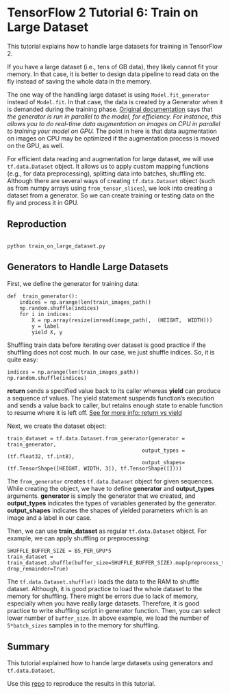 # TensorFlow 2 Tutorial 6: Train on Large Dataset

This tutorial explains how to handle large datasets for training in TensorFlow 2.

If you have a large dataset (i.e., tens of GB data), they likely cannot fit your memory. In that case, it is better to design data pipeline to read data on the fly instead of saving the whole data in the memory.

The one way of the handling large dataset is using ```Model.fit_generator``` instead of ```Model.fit```. In that case, the data is created by a Generator when it is demanded during the training phase. [Original documentation](https://keras.io/models/sequential/#fit_generator) says that *the generator is run in parallel to the model, for efficiency. For instance, this allows you to do real-time data augmentation on images on CPU in parallel to training your model on GPU.* The point in here is that data augmentation on images on CPU may be optimized if the augmentation process is moved on the GPU, as well.

For efficient data reading and augmentation for large dataset, we will use ```tf.data.Dataset``` object. It allows us to apply custom mapping functions (e.g., for data preprocessing), splitting data into batches, shuffling etc. Although there are several ways of creating ```tf.data.Dataset``` object (such as from numpy arrays  using ```from_tensor_slices```), we look into creating a dataset from a generator. So we can create training or testing data on the fly and process it in GPU. 
  

## Reproduction

```

python train_on_large_dataset.py

```

  
  

## Generators to Handle Large Datasets

First, we define the generator for training data:

```
def  train_generator():
  	indices = np.arange(len(train_images_path))
  	np.random.shuffle(indices)
  	for i in indices:
		X = np.array(resize(imread(image_path),  (HEIGHT,  WIDTH)))
		y = label
		yield X, y

```

Shuffling train data before iterating over dataset is good practice if the shuffling does not cost much. In our case, we just shuffle indices. So, it is quite easy:

```
indices = np.arange(len(train_images_path))
np.random.shuffle(indices)
```

**return** sends a specified value back to its caller whereas **yield** can produce a sequence of values. The yield statement suspends function’s execution and sends a value back to caller, but retains enough state to enable function to resume where it is left off. [See for more info: return vs yield](https://www.geeksforgeeks.org/use-yield-keyword-instead-return-keyword-python/) 
  

Next, we create the dataset object:

```
train_dataset = tf.data.Dataset.from_generator(generator = train_generator,
                                            output_types = (tf.float32, tf.int8),
                                            output_shapes=(tf.TensorShape([HEIGHT, WIDTH, 3]), tf.TensorShape([])))
 ```										

The ```from_generator``` creates ```tf.data.Dataset``` object for given sequences. While creating the object, we have to define **generator** and **output_types** arguments.  **generator** is simply the generator that we created, and **output_types** indicates the types of variables generated by the generator. **output_shapes** indicates the shapes of yielded parameters which is an image and a label in our case.



Then, we can use **train_dataset** as regular ```tf.data.Dataset```  object. For example, we can apply shuffling or preprocessing:

```
SHUFFLE_BUFFER_SIZE = BS_PER_GPU*5
train_dataset = train_dataset.shuffle(buffer_size=SHUFFLE_BUFFER_SIZE).map(preprocess_train).batch(BS_PER_GPU, drop_remainder=True)
```

The ```tf.data.Dataset.shuffle()``` loads the data to the RAM to shuffle dataset. Although, it is good practice to load the whole dataset to the memory for shuffling. There might be errors due to lack of memory, especially when you have really large datasets. Therefore, it is good practice to write shuffling script in generator function. Then, you can select lower number of ```buffer_size```. In above example, we load the number of ```5*batch_sizes``` samples in to the memory for shuffling.


## Summary

This tutorial explained how to hande large datasets using generators and ```tf.data.Dataset```. 

Use this [repo](https://github.com/lambdal/TensorFlow2-tutorial/bozcani/master/06-train-on-large-dataset) to reproduce the results in this tutorial.
